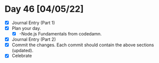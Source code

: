 # Day 46 [04/05/22]

- [x] Journal Entry (Part 1)
- [x] Plan your day.
  - [x] -Node.js Fundamentals from codedamn.
- [x] Journal Entry (Part 2)
- [x] Commit the changes. Each commit should contain the above sections (updated).
- [x] Celebrate
<!-- [x] to tick -->
